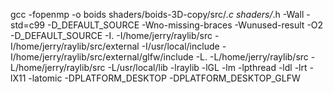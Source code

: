 gcc -fopenmp -o boids shaders/boids-3D-copy/src/*.c shaders/*.h -Wall -std=c99 -D_DEFAULT_SOURCE -Wno-missing-braces -Wunused-result -O2 -D_DEFAULT_SOURCE -I. -I/home/jerry/raylib/src -I/home/jerry/raylib/src/external  -I/usr/local/include -I/home/jerry/raylib/src/external/glfw/include -L. -L/home/jerry/raylib/src -L/home/jerry/raylib/src -L/usr/local/lib -lraylib -lGL -lm -lpthread -ldl -lrt -lX11 -latomic -DPLATFORM_DESKTOP -DPLATFORM_DESKTOP_GLFW